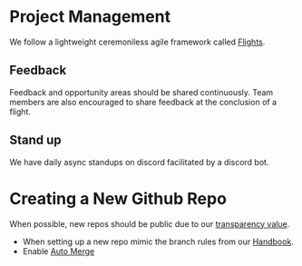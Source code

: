 # Project Management
We follow a lightweight ceremoniless agile framework called [Flights](https://simonhoiberg.medium.com/the-flight-manual-9e1aedd04fbf).

## Feedback 
Feedback and opportunity areas should be shared continuously. Team members are also encouraged to share feedback at the conclusion of a flight.

## Stand up
We have daily async standups on discord facilitated by a discord bot. 

# Creating a New Github Repo
When possible, new repos should be public due to our [transparency value](https://github.com/porter-finance/handbook/blob/main/values/transparency.md).

* When setting up a new repo mimic the branch rules from our [Handbook](https://github.com/porter-finance/handbook/settings/branches). 
* Enable [Auto Merge](https://docs.github.com/en/repositories/configuring-branches-and-merges-in-your-repository/configuring-pull-request-merges/managing-auto-merge-for-pull-requests-in-your-repository) 